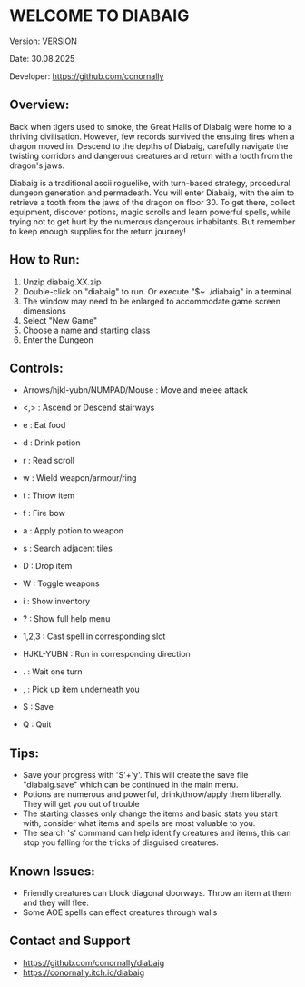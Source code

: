 # WELCOME TO DIABAIG

Version: VERSION

Date: 30.08.2025

Developer: https://github.com/conornally

## Overview:

Back when tigers used to smoke, the Great Halls of Diabaig were home to a thriving civilisation. However, few records survived the ensuing fires when a dragon moved in. Descend to the depths of Diabaig, carefully navigate the twisting corridors and dangerous creatures and return with a tooth from the dragon's jaws.

Diabaig is a traditional ascii roguelike, with turn-based strategy, procedural dungeon generation and permadeath.
You will enter Diabaig, with the aim to retrieve a tooth from the jaws of the dragon on floor 30.
To get there, collect equipment, discover potions, magic scrolls and learn powerful spells, while trying not to get hurt by the numerous dangerous inhabitants.
But remember to keep enough supplies for the return journey!

## How to Run:

1. Unzip diabaig.XX.zip
2. Double-click on "diabaig" to run. Or execute "$~ ./diabaig" in a terminal
3. The window may need to be enlarged to accommodate game screen dimensions
4. Select "New Game" 
5. Choose a name and starting class 
6. Enter the Dungeon

## Controls:

- Arrows/hjkl-yubn/NUMPAD/Mouse : Move and melee attack
- <,> : Ascend or Descend stairways
- e : Eat food
- d : Drink potion
- r : Read scroll
- w : Wield weapon/armour/ring
- t : Throw item
- f : Fire bow 
- a : Apply potion to weapon
- s : Search adjacent tiles
- D : Drop item
- W : Toggle weapons

- i : Show inventory
- ? : Show full help menu
- 1,2,3 : Cast spell in corresponding slot

- HJKL-YUBN : Run in corresponding direction
- . : Wait one turn 
- , : Pick up item underneath you

- S : Save
- Q : Quit

## Tips:

- Save your progress with 'S'+'y'. This will create the save file "diabaig.save" which can be continued in the main menu. 
- Potions are numerous and powerful, drink/throw/apply them liberally. They will get you out of trouble
- The starting classes only change the items and basic stats you start with, consider what items and spells are most valuable to you.
- The search 's' command can help identify creatures and items, this can stop you falling for the tricks of disguised creatures.


## Known Issues:

- Friendly creatures can block diagonal doorways. Throw an item at them and they will flee.
- Some AOE spells can effect creatures through walls

## Contact and Support

- https://github.com/conornally/diabaig
- https://conornally.itch.io/diabaig
